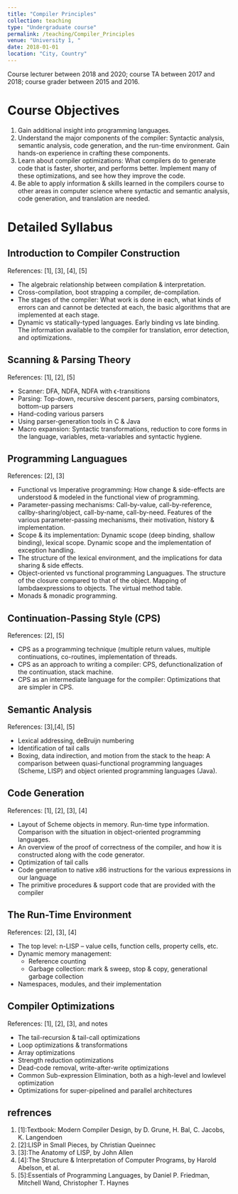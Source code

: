 ```yaml
---
title: "Compiler Principles"
collection: teaching
type: "Undergraduate course"
permalink: /teaching/Compiler_Principles
venue: "University 1, "
date: 2018-01-01
location: "City, Country"
---
```


Course lecturer between 2018 and 2020; course TA between 2017 and 2018; course grader between 2015 and 2016.

Course Objectives
======
1. Gain additional insight into programming languages.
2. Understand the major components of the compiler: Syntactic analysis,
semantic analysis, code generation, and the run-time environment.
Gain hands-on experience in crafting these components.
3. Learn about compiler optimizations: What compilers do to generate
code that is faster, shorter, and performs better. Implement many of
these optimizations, and see how they improve the code.
4. Be able to apply information & skills learned in the compilers course to
other areas in computer science where syntactic and semantic analysis,
code generation, and translation are needed.

Detailed Syllabus
======
## Introduction to Compiler Construction
References: [1], [3], [4], [5]
* The algebraic relationship between compilation & interpretation.
* Cross-compilation, boot strapping a compiler, de-compilation.
* The stages of the compiler: What work is done in each, what kinds of
errors can and cannot be detected at each, the basic algorithms that
are implemented at each stage.
* Dynamic vs statically-typed languages. Early binding vs late binding. The information available to the compiler for translation, error
detection, and optimizations.

## Scanning & Parsing Theory
References: [1], [2], [5]
* Scanner: DFA, NDFA, NDFA with ϵ-transitions
* Parsing: Top-down, recursive descent parsers, parsing combinators, bottom-up parsers
* Hand-coding various parsers
* Using parser-generation tools in C & Java
* Macro expansion: Syntactic transformations, reduction to core forms
in the language, variables, meta-variables and syntactic hygiene.

## Programming Languagues
References: [2], [3]
* Functional vs Imperative programming: How change & side-effects are
understood & modeled in the functional view of programming.
* Parameter-passing mechanisms: Call-by-value, call-by-reference, callby-sharing/object, call-by-name, call-by-need. Features of the various
parameter-passing mechanisms, their motivation, history & implementation.
* Scope & its implementation: Dynamic scope (deep binding, shallow
binding), lexical scope. Dynamic scope and the implementation of
exception handling.
* The structure of the lexical environment, and the implications for data
sharing & side effects.
* Object-oriented vs functional programming Languagues. The structure of the closure compared to that of the object. Mapping of lambdaexpressions to objects. The virtual method table.
* Monads & monadic programming.

## Continuation-Passing Style (CPS)
References: [2], [5]
* CPS as a programming technique (multiple return values, multiple
continuations, co-routines, implementation of threads.
* CPS as an approach to writing a compiler: CPS, defunctionalization
of the continuation, stack machine.
* CPS as an intermediate language for the compiler: Optimizations that
are simpler in CPS.

## Semantic Analysis
References: [3],[4], [5]
* Lexical addressing, deBruijn numbering
* Identification of tail calls
* Boxing, data indirection, and motion from the stack to the heap: A
comparison between quasi-functional programming languages (Scheme,
LISP) and object oriented programming languages (Java).

## Code Generation
References: [1], [2], [3], [4]
* Layout of Scheme objects in memory. Run-time type information.
Comparison with the situation in object-oriented programming languages.
* An overview of the proof of correctness of the compiler, and how it is
constructed along with the code generator.
* Optimization of tail calls
* Code generation to native x86 instructions for the various expressions
in our language
* The primitive procedures & support code that are provided with the
compiler

## The Run-Time Environment
References: [2], [3], [4]
* The top level: n-LISP – value cells, function cells, property cells, etc.
* Dynamic memory management:
  * Reference counting
  * Garbage collection: mark & sweep, stop & copy, generational
garbage collection
* Namespaces, modules, and their implementation

## Compiler Optimizations
References: [1], [2], [3], and notes
* The tail-recursion & tail-call optimizations
* Loop optimizations & transformations
* Array optimizations
* Strength reduction optimizations
* Dead-code removal, write-after-write optimizations
* Common Sub-expression Elimination, both as a high-level and lowlevel optimization
* Optimizations for super-pipelined and parallel architectures

## refrences

1. [1]:Textbook: Modern Compiler Design, by D. Grune, H. Bal, C. Jacobs, K. Langendoen
2. [2]:LISP in Small Pieces, by Christian Queinnec
3. [3]:The Anatomy of LISP, by John Allen
4. [4]:The Structure & Interpretation of Computer Programs, by Harold
Abelson, et al.
5. [5]:Essentials of Programming Languages, by Daniel P. Friedman, Mitchell
Wand, Christopher T. Haynes
